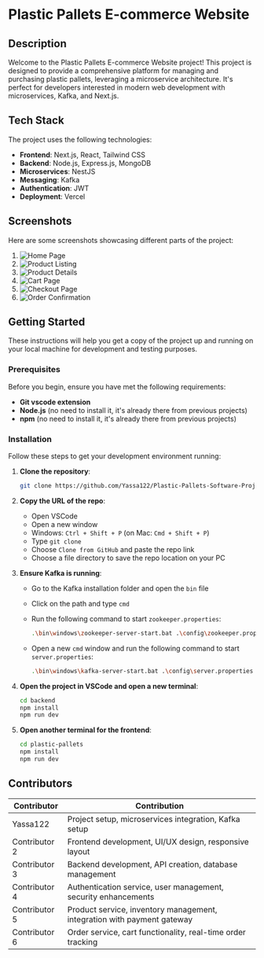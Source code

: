 # Plastic Pallets E-commerce Website

## Description

Welcome to the Plastic Pallets E-commerce Website project! This project is designed to provide a comprehensive platform for managing and purchasing plastic pallets, leveraging a microservice architecture. It's perfect for developers interested in modern web development with microservices, Kafka, and Next.js.

## Tech Stack

The project uses the following technologies:

- **Frontend**: Next.js, React, Tailwind CSS
- **Backend**: Node.js, Express.js, MongoDB
- **Microservices**: NestJS
- **Messaging**: Kafka
- **Authentication**: JWT
- **Deployment**: Vercel

## Screenshots

Here are some screenshots showcasing different parts of the project:

1. ![Home Page](url-to-home-page-screenshot)
2. ![Product Listing](url-to-product-listing-screenshot)
3. ![Product Details](url-to-product-details-screenshot)
4. ![Cart Page](url-to-cart-page-screenshot)
5. ![Checkout Page](url-to-checkout-page-screenshot)
6. ![Order Confirmation](url-to-order-confirmation-screenshot)

## Getting Started

These instructions will help you get a copy of the project up and running on your local machine for development and testing purposes.

### Prerequisites

Before you begin, ensure you have met the following requirements:

- **Git vscode extension**
- **Node.js** (no need to install it, it's already there from previous projects)
- **npm** (no need to install it, it's already there from previous projects)

### Installation

Follow these steps to get your development environment running:

1. **Clone the repository**:

    ```bash
    git clone https://github.com/Yassa122/Plastic-Pallets-Software-Project-2.git
    ```

2. **Copy the URL of the repo**:
    - Open VSCode
    - Open a new window
    - Windows: `Ctrl + Shift + P` (on Mac: `Cmd + Shift + P`)
    - Type `git clone`
    - Choose `Clone from GitHub` and paste the repo link
    - Choose a file directory to save the repo location on your PC

3. **Ensure Kafka is running**:
    - Go to the Kafka installation folder and open the `bin` file
    - Click on the path and type `cmd`
    - Run the following command to start `zookeeper.properties`:

      ```bash
      .\bin\windows\zookeeper-server-start.bat .\config\zookeeper.properties
      ```

    - Open a new `cmd` window and run the following command to start `server.properties`:

      ```bash
      .\bin\windows\kafka-server-start.bat .\config\server.properties
      ```

4. **Open the project in VSCode and open a new terminal**:
    
    ```bash
    cd backend
    npm install
    npm run dev
    ```

5. **Open another terminal for the frontend**:
    
    ```bash
    cd plastic-pallets
    npm install
    npm run dev
    ```

## Contributors

| Contributor       | Contribution                                                                 |
|-------------------|------------------------------------------------------------------------------|
| Yassa122          | Project setup, microservices integration, Kafka setup                        |
| Contributor 2     | Frontend development, UI/UX design, responsive layout                        |
| Contributor 3     | Backend development, API creation, database management                       |
| Contributor 4     | Authentication service, user management, security enhancements               |
| Contributor 5     | Product service, inventory management, integration with payment gateway      |
| Contributor 6     | Order service, cart functionality, real-time order tracking                  |
